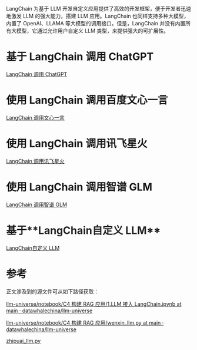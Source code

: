 LangChain 为基于 LLM 开发自定义应用提供了高效的开发框架，便于开发者迅速地激发 LLM 的强大能力，搭建 LLM 应用。LangChain 也同样支持多种大模型，内置了 OpenAI、LLAMA 等大模型的调用接口。但是，LangChain 并没有内置所有大模型，它通过允许用户自定义 LLM 类型，来提供强大的可扩展性。

# 基于 LangChain 调用 ChatGPT
[LangChain 调用 ChatGPT](https://www.yuque.com/qiaokate/su87gb/giy1mmpe8gca0dfs)

# 使用 LangChain 调用百度文心一言
[ LangChain 调用文心一言](https://www.yuque.com/qiaokate/su87gb/hd45eufv0y8pf6l3)

# 使用 LangChain 调用讯飞星火
[LangChain 调用讯飞星火](https://www.yuque.com/qiaokate/su87gb/tthddve1vqygpngp)

# 使用 LangChain 调用智谱 GLM
[LangChain 调用智谱 GLM](https://www.yuque.com/qiaokate/su87gb/vptqccctcdc5ob1c)

# 基于**<font style="color:rgb(38, 38, 38);">LangChain自定义 LLM</font>**
[LangChain自定义 LLM](https://www.yuque.com/qiaokate/su87gb/pag54tm6sopqgh0g)

# 参考
正文涉及到的源文件可从如下路径获取：

[llm-universe/notebook/C4 构建 RAG 应用/1.LLM 接入 LangChain.ipynb at main · datawhalechina/llm-universe](https://github.com/datawhalechina/llm-universe/blob/main/notebook/C4%20%E6%9E%84%E5%BB%BA%20RAG%20%E5%BA%94%E7%94%A8/1.LLM%20%E6%8E%A5%E5%85%A5%20LangChain.ipynb)

[llm-universe/notebook/C4 构建 RAG 应用/wenxin_llm.py at main · datawhalechina/llm-universe](https://github.com/datawhalechina/llm-universe/blob/main/notebook/C4%20%E6%9E%84%E5%BB%BA%20RAG%20%E5%BA%94%E7%94%A8/wenxin_llm.py)

[zhipuai_llm.py](https://github.com/datawhalechina/llm-universe/blob/main/notebook/C4%20%E6%9E%84%E5%BB%BA%20RAG%20%E5%BA%94%E7%94%A8/zhipuai_llm.py)

